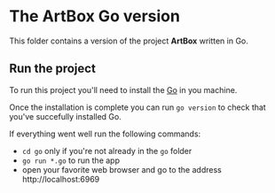 # The ArtBox Go version

This folder contains a version of the project **ArtBox** written in Go.

## Run the project

To run this project you'll need to install the [Go](https://go.dev/dl/) in you machine.

Once the installation is complete you can run `go version` to check that you've succefully installed Go.

If everything went well run the following commands:

- `cd go` only if you're not already in the `go` folder
- `go run *.go` to run the app
- open your favorite web browser and go to the address http://localhost:6969